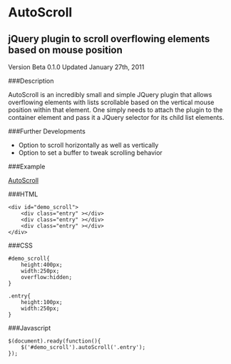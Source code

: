 AutoScroll
==========

jQuery plugin to scroll overflowing elements based on mouse position
-------------

Version Beta 0.1.0
Updated January 27th, 2011

###Description

AutoScroll is an incredibly small and simple JQuery plugin that allows overflowing elements with lists scrollable based on the vertical mouse position within that element. One simply needs to attach the plugin to the container element and pass it a JQuery selector for its child list elements.

###Further Developments

*	Option to scroll horizontally as well as vertically
*	Option to set a buffer to tweak scrolling behavior

###Example

[AutoScroll](http://www.robincwillis.com/AutoScroll/example "Example")

###HTML

	<div id="demo_scroll">
		<div class="entry" ></div>
		<div class="entry" ></div>
		<div class="entry" ></div>
	</div>

###CSS

	#demo_scroll{
		height:400px;
		width:250px;
		overflow:hidden;
	}
			
	.entry{
		height:100px;
		width:250px;
	}

###Javascript

	$(document).ready(function(){
		$('#demo_scroll').autoScroll('.entry');
	});
